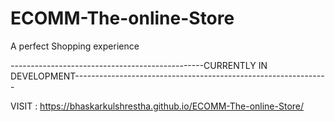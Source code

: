 # ECOMM-The-online-Store
A perfect Shopping experience

------------------------------------------------CURRENTLY IN DEVELOPMENT---------------------------------------------------------------

VISIT : https://bhaskarkulshrestha.github.io/ECOMM-The-online-Store/
